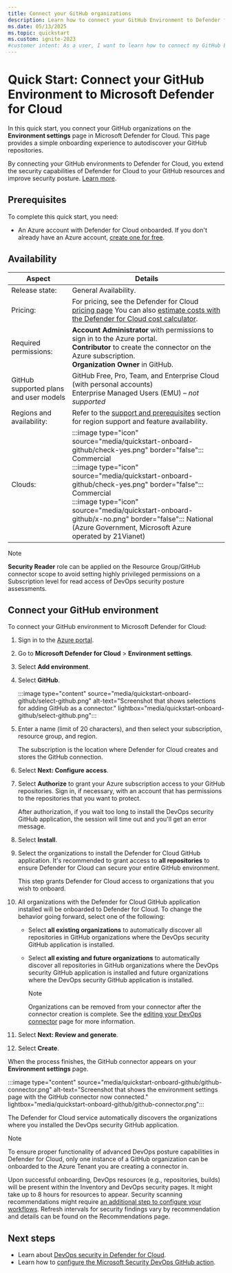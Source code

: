 ```yaml
---
title: Connect your GitHub organizations
description: Learn how to connect your GitHub Environment to Defender for Cloud and enhance the security of your GitHub resources.
ms.date: 05/13/2025
ms.topic: quickstart
ms.custom: ignite-2023
#customer intent: As a user, I want to learn how to connect my GitHub Environment to Defender for Cloud so that I can enhance the security of my GitHub resources.
---
```


# Quick Start: Connect your GitHub Environment to Microsoft Defender for Cloud

In this quick start, you connect your GitHub organizations on the **Environment settings** page in Microsoft Defender for Cloud. This page provides a simple onboarding experience to autodiscover your GitHub repositories.

By connecting your GitHub environments to Defender for Cloud, you extend the security capabilities of Defender for Cloud to your GitHub resources and improve security posture. [Learn more](defender-for-devops-introduction.md).



## Prerequisites

To complete this quick start, you need:

- An Azure account with Defender for Cloud onboarded. If you don't already have an Azure account, [create one for free](https://azure.microsoft.com/pricing/purchase-options/azure-account?cid=msft_learn).

## Availability

| Aspect | Details |
|--|--|
| Release state: | General Availability. |
| Pricing: | For pricing, see the Defender for Cloud [pricing page](https://azure.microsoft.com/pricing/details/defender-for-cloud/?v=17.23h#pricing) You can also [estimate costs with the Defender for Cloud cost calculator](cost-calculator.md). |
| Required permissions: | **Account Administrator** with permissions to sign in to the Azure portal. <br> **Contributor** to create the connector on the Azure subscription.  <br> **Organization Owner** in GitHub. |
| GitHub supported plans and user models | GitHub Free, Pro, Team, and Enterprise Cloud (with personal accounts) <br> Enterprise Managed Users (EMU) – *not supported* |
| Regions and availability: | Refer to the [support and prerequisites](devops-support.md) section for region support and feature availability.|
| Clouds: | :::image type="icon" source="media/quickstart-onboard-github/check-yes.png" border="false"::: Commercial <br> :::image type="icon" source="media/quickstart-onboard-github/check-yes.png" border="false"::: Commercial <br> :::image type="icon" source="media/quickstart-onboard-github/x-no.png" border="false"::: National (Azure Government, Microsoft Azure operated by 21Vianet) |

> [!NOTE]
> **Security Reader** role can be applied on the Resource Group/GitHub connector scope to avoid setting highly privileged permissions on a Subscription level for read access of DevOps security posture assessments.

## Connect your GitHub environment

To connect your GitHub environment to Microsoft Defender for Cloud:

1. Sign in to the [Azure portal](https://portal.azure.com/).

1. Go to **Microsoft Defender for Cloud** > **Environment settings**.

1. Select **Add environment**.

1. Select **GitHub**.

    :::image type="content" source="media/quickstart-onboard-github/select-github.png" alt-text="Screenshot that shows selections for adding GitHub as a connector." lightbox="media/quickstart-onboard-github/select-github.png":::

1. Enter a name (limit of 20 characters), and then select your subscription, resource group, and region.

   The subscription is the location where Defender for Cloud creates and stores the GitHub connection.
   
1. Select **Next: Configure access**.

1. Select **Authorize** to grant your Azure subscription access to your GitHub repositories. Sign in, if necessary, with an account that has permissions to the repositories that you want to protect.

    After authorization, if you wait too long to install the DevOps security GitHub application, the session will time out and you'll get an error message.

1. Select **Install**.

1. Select the organizations to install the Defender for Cloud GitHub application. It's recommended to grant access to **all repositories** to ensure Defender for Cloud can secure your entire GitHub environment.

    This step grants Defender for Cloud access to organizations that you wish to onboard. 
   
1. All organizations with the Defender for Cloud GitHub application installed will be onboarded to Defender for Cloud. To change the behavior going forward, select one of the following: 

   - Select **all existing organizations** to automatically discover all repositories in GitHub organizations where the DevOps security GitHub application is installed.
      
   - Select **all existing and future organizations** to automatically discover all repositories in GitHub organizations where the DevOps security GitHub application is installed and future organizations where the DevOps security GitHub application is installed.
     > [!NOTE] 
     > Organizations can be removed from your connector after the connector creation is complete. See the [editing your DevOps connector](edit-devops-connector.md) page for more information.
     
1. Select **Next: Review and generate**.

1. Select **Create**.

When the process finishes, the GitHub connector appears on your **Environment settings** page.

:::image type="content" source="media/quickstart-onboard-github/github-connector.png" alt-text="Screenshot that shows the environment settings page with the GitHub connector now connected." lightbox="media/quickstart-onboard-github/github-connector.png":::

The Defender for Cloud service automatically discovers the organizations where you installed the DevOps security GitHub application.

> [!NOTE]
> To ensure proper functionality of advanced DevOps posture capabilities in Defender for Cloud, only one instance of a GitHub organization can be onboarded to the Azure Tenant you are creating a connector in.

Upon successful onboarding, DevOps resources (e.g., repositories, builds) will be present within the Inventory and DevOps security pages. It might take up to 8 hours for resources to appear. Security scanning recommendations might require [an additional step to configure your workflows](github-action.md). Refresh intervals for security findings vary by recommendation and details can be found on the Recommendations page.

## Next steps

- Learn about [DevOps security in Defender for Cloud](defender-for-devops-introduction.md).
- Learn how to [configure the Microsoft Security DevOps GitHub action](github-action.md).

